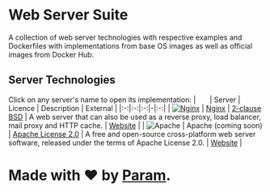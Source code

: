 # Web Server Suite
A collection of web server technologies
with respective examples and Dockerfiles
with implementations from base OS images
as well as official images from Docker Hub.

## Server Technologies
Click on any server's name to open its implementation:
| &nbsp;&nbsp;&nbsp;&nbsp;&nbsp; | Server | Licence | Description | External |
|:-:|:-:|:-:|-|:-:|
| [![Nginx](https://www.nginx.com/wp-content/uploads/2020/05/NGINX-product-icon.svg)](servers/nginx) | [Nginx](servers/nginx) | [2-clause BSD](https://en.wikipedia.org/wiki/2-clause_BSD) | A web server that can also be used as a reverse proxy, load balancer, mail proxy and HTTP cache. | [Website](https://www.nginx.com) |
| ![Apache](https://www.apache.org/foundation/press/kit/feather.svg) | Apache (coming soon) | [Apache License 2.0](https://en.wikipedia.org/wiki/Apache_License_2.0) | A free and open-source cross-platform web server software, released under the terms of Apache License 2.0. | [Website](https://httpd.apache.org) |

# Made with ❤ by [Param](https://www.paramsid.com).